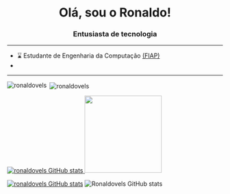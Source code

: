 <h1 align="center">Olá, sou o Ronaldo!</h1>
<h3 align="center">Entusiasta de tecnologia</h3>

__________________________________________________________________________________________________________________________________________

- ⌛ Estudante de Engenharia da Computação <a href="https://www.fiap.com.br">(FIAP)</a>
- 
___________________________________________________________________________________________________________________________________________


<p><img align="left" src="https://github-readme-stats.vercel.app/api/top-langs?username=ronaldovels&show_icons=true&locale=en&layout=compact" alt="ronaldovels" /></p>

<p>&nbsp;<img align="center" src="https://github-readme-stats.vercel.app/api?username=ronaldovels&show_icons=true&locale=en" alt="ronaldovels" /></p>

<div>
  <a href="https://github.com/ronaldovels">
    
  ![ronaldovels GitHub stats](https://github-readme-stats.vercel.app/api?username=ronaldovels&show_icons=true&theme=highcontrast)
  <img height="180em" src="https://github-readme-stats.vercel.app/api/top-langs/?username=ronaldovels&layout=compact&langs_count=7&theme=merko"/>
  
</div>

[![ronaldovels GitHub stats](https://github-readme-stats.vercel.app/api?username=ronaldovels)](https://github.com/ronaldovels/github-readme-stats)
![Ronaldovels GitHub stats](https://github-readme-stats.vercel.app/api?username=ronaldovels&show_icons=true&theme=tokyonight)
